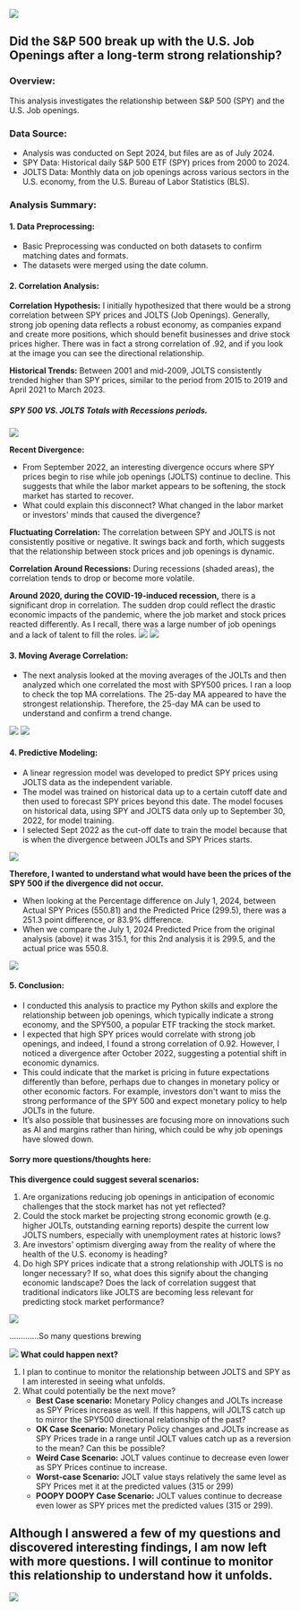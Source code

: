 ![](Banner_SPY_JOLTS.png)
## Did the S&P 500 break up with the U.S. Job Openings after a long-term strong relationship? 
### Overview:
This analysis investigates the relationship between S&P 500 (SPY) and the U.S. Job openings. 

### Data Source:
- Analysis was conducted on Sept 2024, but files are as of July 2024. 
- SPY Data: Historical daily S&P 500 ETF (SPY) prices from 2000 to 2024.
- JOLTS Data: Monthly data on job openings across various sectors in the U.S. economy, from the U.S. Bureau of Labor Statistics (BLS).

### Analysis Summary:
#### 1. Data Preprocessing: 
- Basic Preprocessing was conducted on both datasets to confirm matching dates and formats. 
- The datasets were merged using the date column.

#### 2. Correlation Analysis:
**Correlation Hypothesis:** I initially hypothesized that there would be a strong correlation between SPY prices and JOLTS (Job Openings). Generally, strong job opening data reflects a robust economy, as companies expand and create more positions, which should benefit businesses and drive stock prices higher. There was in fact a strong correlation of .92, and if you look at the image you can see the directional relationship. 

**Historical Trends:** Between 2001 and mid-2009, JOLTS consistently trended higher than SPY prices, similar to the period from 2015 to 2019 and April 2021 to March 2023.
##### SPY 500 VS. JOLTS Totals with Recessions periods. 
![](PNG_Actual_SPY_JOLTS_HIST.PLOT.png)

**Recent Divergence:** 
- From September 2022, an interesting divergence occurs where SPY prices begin to rise while job openings (JOLTS) continue to decline. This suggests that while the labor market appears to be softening, the stock market has started to recover. 
- What could explain this disconnect? What changed in the labor market or investors' minds that caused the divergence? 

**Fluctuating Correlation:** The correlation between SPY and JOLTS is not consistently positive or negative. It swings back and forth, which suggests that the relationship between stock prices and job openings is dynamic. 

**Correlation Around Recessions:** During recessions (shaded areas), the correlation tends to drop or become more volatile. 

**Around 2020, during the COVID-19-induced recession,** there is a significant drop in correlation. The sudden drop could reflect the drastic economic impacts of the pandemic, where the job market and stock prices reacted differently. As I recall, there was a large number of job openings and a lack of talent to fill the roles.
![](ROLLINGCORRS_6MONTHS.PNG)
![](PNG_12M_RollingCorr_HIST_SPYJOLTS.png)

#### **3. Moving Average Correlation:**
- The next analysis looked at the moving averages of the JOLTs and then analyzed which one correlated the most with SPY500 prices. I ran a loop to check the top MA correlations. The 25-day MA appeared to have the strongest relationship. Therefore, the 25-day MA can be used to understand and confirm a trend change. 

![](MovingAveCorrResults.PNG)
![](JOLTSReport_MAs_SPYPRICES_FedPivotEvent.PNG)

#### **4. Predictive Modeling:**
- A linear regression model was developed to predict SPY prices using JOLTS data as the independent variable.
- The model was trained on historical data up to a certain cutoff date and then used to forecast SPY prices beyond this date. The model focuses on historical data, using SPY and JOLTS data only up to September 30, 2022, for model training. 
- I selected Sept 2022 as the cut-off date to train the model because that is when the divergence between JOLTs and SPY Prices starts.
  
![](SPYPRICES_JOLTS_SPYPRICEPREDICTIONS_Analysis2.PNG)

**Therefore, I wanted to understand what would have been the prices of the SPY 500 if the divergence did not occur.**
- When looking at the Percentage difference on July 1, 2024, between Actual SPY Prices (550.81) and the Predicted Price (299.5), there was a 251.3 point difference, or 83.9% difference. 
- When we compare the July 1, 2024 Predicted Price from the original analysis (above) it was 315.1, for this 2nd analysis it is 299.5, and the actual price was 550.8.
  
![](SPY_ACTUAL_PRED_TABLE.PNG)

#### **5. Conclusion:** 
- I conducted this analysis to practice my Python skills and explore the relationship between job openings, which typically indicate a strong economy, and the SPY500, a popular ETF tracking the stock market. 
- I expected that high SPY prices would correlate with strong job openings, and indeed, I found a strong correlation of 0.92. However, I noticed a divergence after October 2022, suggesting a potential shift in economic dynamics. 
- This could indicate that the market is pricing in future expectations differently than before, perhaps due to changes in monetary policy or other economic factors. For example, investors don't want to miss the strong performance of the SPY 500 and expect monetary policy to help JOLTs in the future. 
- It’s also possible that businesses are focusing more on innovations such as AI and margins rather than hiring, which could be why job openings have slowed down.

#### **Sorry more questions/thoughts here:**
**This divergence could suggest several scenarios:**
1. Are organizations reducing job openings in anticipation of economic challenges that the stock market has not yet reflected?
2. Could the stock market be projecting strong economic growth (e.g. higher JOLTs, outstanding earning reports) despite the current low JOLTS numbers, especially with unemployment rates at historic lows?
3. Are investors' optimism diverging away from the reality of where the health of the U.S. economy is heading? 
4. Do high SPY prices indicate that a strong relationship with JOLTS is no longer necessary? If so, what does this signify about the changing economic landscape? Does the lack of correlation suggest that traditional indicators like JOLTS are becoming less relevant for predicting stock market performance?

![](SPYJOLTSMEME.jpg)

.............So many questions brewing

![](Yousaidmeme.jpg)
**What could happen next?**
1. I plan to continue to monitor the relationship between JOLTS and SPY as I am interested in seeing what unfolds. 
2. What could potentially be the next move?
    - **Best Case scenario:** Monetary Policy changes and JOLTs increase as SPY Prices increase as well. If this happens, will JOLTS catch up to mirror the SPY500 directional relationship of the past? 
    - **OK Case Scenario:** Monetary Policy changes and JOLTs increase as SPY Prices trade in a range until JOLT values catch up as a reversion to the mean? Can this be possible? 
    - **Weird Case Scenario:** JOLT values continue to decrease even lower as SPY Prices continue to increase. 
    - **Worst-case Scenario:** JOLT value stays relatively the same level as SPY Prices met it at the predicted values (315 or 299)
    - **POOPY DOOPY Case Scenario:** JOLT values continue to decrease even lower as SPY prices met the predicted values (315 or 299).
## Although I answered a few of my questions and discovered interesting findings, I am now left with more questions. I will continue to monitor this relationship to understand how it unfolds. 
![](MOREQUESTIONSMEME.jpg)
